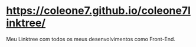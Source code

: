 # https://coleone7.github.io/coleone7linktree/
Meu Linktree com todos os meus desenvolvimentos como Front-End.
